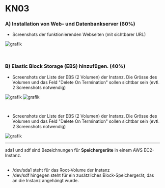 # KN03

### A) Installation von Web- und Datenbankserver (60%)

- Screenshots der funktionierenden Webseiten (mit sichtbarer URL)
  
![grafik](https://github.com/user-attachments/assets/01c30036-33a5-42be-b70d-879417e40052)

<br/>

### B) Elastic Block Storage (EBS) hinzufügen. (40%)

- Screenshots der Liste der EBS (2 Volumen) der Instanz. Die Grösse des Volumen und das Feld "Delete On Termination" sollen sichtbar sein (evtl. 2 Screenshots notwendig)
  
![grafik](https://github.com/user-attachments/assets/3c1af00e-d82b-4bdf-a02f-c99f3e410136)
![grafik](https://github.com/user-attachments/assets/c9faaef6-51e5-40ca-abe3-ea4ecd3c371d)

<br/>

- Screenshots der Liste der EBS (2 Volumen) der Instanz. Die Grösse des Volumen und das Feld "Delete On Termination" sollen sichtbar sein (evtl. 2 Screenshots notwendig)

![grafik](https://github.com/user-attachments/assets/999f6cf3-b29e-4eb6-a0e0-bdb4e3f1963c)

---
sda1 und sdf sind Bezeichnungen für **Speichergeräte** in einem AWS EC2-Instanz.
<br/>
<br/>
- /dev/sda1 steht für das Root-Volume der Instanz
-  /dev/sdf hingegen steht für ein zusätzliches Block-Speichergerät, das an die Instanz angehängt wurde.

